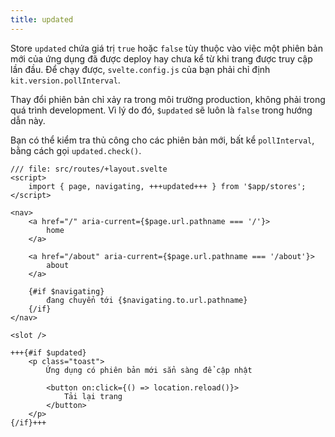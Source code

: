 ```yaml
---
title: updated
---
```


Store `updated` chứa giá trị `true` hoặc `false` tùy thuộc vào việc một phiên bản mới của ứng dụng đã được deploy hay chưa kể từ khi trang được truy cập lần đầu. Để chạy được, `svelte.config.js` của bạn phải chỉ định `kit.version.pollInterval`.

Thay đổi phiên bản chỉ xảy ra trong môi trường production, không phải trong quá trình development. Vì lý do đó, `$updated` sẽ luôn là `false` trong hướng dẫn này.

Bạn có thể kiểm tra thủ công cho các phiên bản mới, bất kể `pollInterval`, bằng cách gọi `updated.check()`.


```svelte
/// file: src/routes/+layout.svelte
<script>
	import { page, navigating, +++updated+++ } from '$app/stores';
</script>

<nav>
	<a href="/" aria-current={$page.url.pathname === '/'}>
		home
	</a>

	<a href="/about" aria-current={$page.url.pathname === '/about'}>
		about
	</a>

	{#if $navigating}
		đang chuyển tới {$navigating.to.url.pathname}
	{/if}
</nav>

<slot />

+++{#if $updated}
	<p class="toast">
		Ứng dụng có phiên bản mới sẳn sàng để cập nhật

		<button on:click={() => location.reload()}>
			Tải lại trang
		</button>
	</p>
{/if}+++
